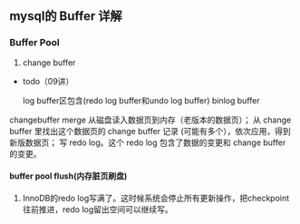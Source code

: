 ## mysql的 Buffer 详解

### Buffer Pool
1. change buffer
- todo（09讲）

  log buffer区包含(redo log buffer和undo log buffer)
  binlog buffer

changebuffer merge
从磁盘读入数据页到内存（老版本的数据页）；
从 change buffer 里找出这个数据页的 change buffer 记录 (可能有多个），依次应用，得到新版数据页；
写 redo log。这个 redo log 包含了数据的变更和 change buffer 的变更。

#### buffer pool flush(内存脏页刷盘)
1. InnoDB的redo log写满了。这时候系统会停止所有更新操作，把checkpoint往前推进，redo log留出空间可以继续写。